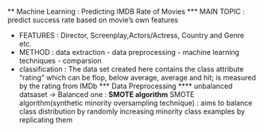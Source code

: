 ** Machine Learning : Predicting IMDB Rate of Movies
*** MAIN TOPIC :  predict success rate based on movie’s own features
  * FEATURES : Director, Screenplay,Actors/Actress, Country and Genre etc.
  * METHOD : data extraction - data preprocessing - machine learning techniques - comparsion
  * classification : The data set created here contains the class attribute “rating” which can be flop, below average, average and hit;
                      is measured by the rating from IMDb
*** Data Preprocessing
**** unbalanced datsaset -> Balanced one : **SMOTE algorithm**
SMOTE algorithm(synthetic minority oversampling technique) : aims to balance class distribution by randomly increasing minority class examples by replicating them
